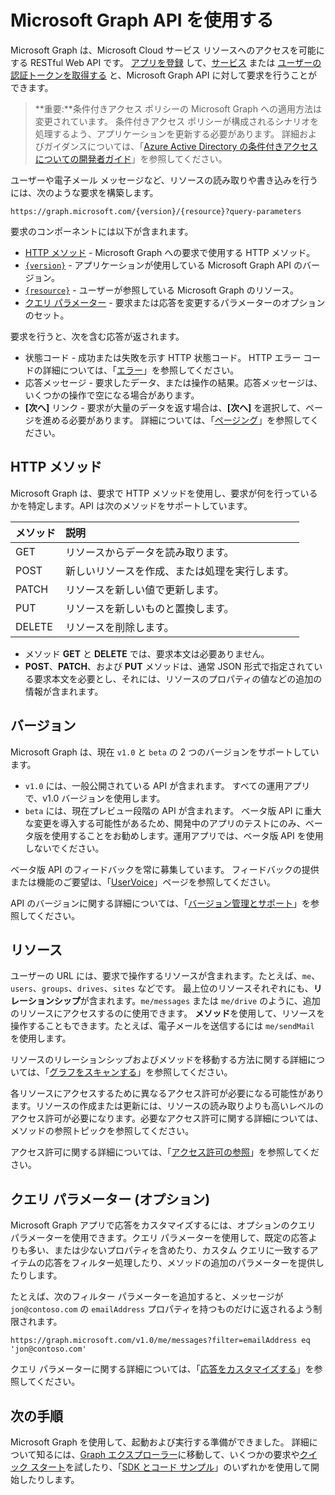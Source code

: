 # <a name="use-the-microsoft-graph-api"></a>Microsoft Graph API を使用する

Microsoft Graph は、Microsoft Cloud サービス リソースへのアクセスを可能にする RESTful Web API です。 [アプリを登録](auth_register_app_v2.md) して、[サービス](auth_v2_service.md) または [ユーザーの認証トークンを取得する](auth_v2_user.md) と、Microsoft Graph API に対して要求を行うことができます。

> **重要:**条件付きアクセス ポリシーの Microsoft Graph への適用方法は変更されています。 条件付きアクセス ポリシーが構成されるシナリオを処理するよう、アプリケーションを更新する必要があります。 詳細およびガイダンスについては、「[Azure Active Directory の条件付きアクセスについての開発者ガイド](https://docs.microsoft.com/azure/active-directory/develop/active-directory-conditional-access-developer)」を参照してください。

ユーザーや電子メール メッセージなど、リソースの読み取りや書き込みを行うには、次のような要求を構築します。

```http
https://graph.microsoft.com/{version}/{resource}?query-parameters
```

要求のコンポーネントには以下が含まれます。

* [HTTP メソッド](#http-methods) - Microsoft Graph への要求で使用する HTTP メソッド。
* [`{version}`](#version) - アプリケーションが使用している Microsoft Graph API のバージョン。
* [`{resource}`](#resource) - ユーザーが参照している Microsoft Graph のリソース。
* [クエリ パラメーター](#query-parameters-optional) - 要求または応答を変更するパラメーターのオプションのセット。

要求を行うと、次を含む応答が返されます。 

* 状態コード - 成功または失敗を示す HTTP 状態コード。 HTTP エラー コードの詳細については、「[エラー](errors.md)」を参照してください。
* 応答メッセージ - 要求したデータ、または操作の結果。応答メッセージは、いくつかの操作で空になる場合があります。
* **[次へ]** リンク - 要求が大量のデータを返す場合は、**[次ヘ]** を選択して、ページを進める必要があります。 詳細については、「[ページング](paging.md)」を参照してください。

## <a name="http-methods"></a>HTTP メソッド

Microsoft Graph は、要求で HTTP メソッドを使用し、要求が何を行っているかを特定します。API は次のメソッドをサポートしています。


|**メソッド** |**説明**                             |
| :----- | :------------------------------------------- |
| GET    | リソースからデータを読み取ります。                   |
| POST   | 新しいリソースを作成、または処理を実行します。 |
| PATCH  | リソースを新しい値で更新します。           |
| PUT    | リソースを新しいものと置換します。           |
| DELETE | リソースを削除します。                           |

* メソッド **GET** と **DELETE** では、要求本文は必要ありません。
* **POST**、**PATCH**、および **PUT** メソッドは、通常 JSON 形式で指定されている要求本文を必要とし、それには、リソースのプロパティの値などの追加の情報が含まれます。

## <a name="version"></a>バージョン

Microsoft Graph は、現在 `v1.0` と `beta` の 2 つのバージョンをサポートしています。

* `v1.0` には、一般公開されている API が含まれます。 すべての運用アプリで、v1.0 バージョンを使用します。
* `beta` には、現在プレビュー段階の API が含まれます。 ベータ版 API に重大な変更を導入する可能性があるため、開発中のアプリのテストにのみ、ベータ版を使用することをお勧めします。運用アプリでは、ベータ版 API を使用しないでください。

ベータ版 API のフィードバックを常に募集しています。 フィードバックの提供または機能のご要望は、「[UserVoice](https://officespdev.uservoice.com/)」ページを参照してください。

API のバージョンに関する詳細については、「[バージョン管理とサポート](versioning_and_support.md)」を参照してください。

## <a name="resource"></a>リソース

ユーザーの URL には、要求で操作するリソースが含まれます。たとえば、`me`、`users`、`groups`、`drives`、`sites` などです。 最上位のリソースそれぞれにも、**リレーションシップ**が含まれます。`me/messages` または `me/drive` のように、追加のリソースにアクセスするのに使用できます。 **メソッド**を使用して、リソースを操作することもできます。たとえば、電子メールを送信するには `me/sendMail` を使用します。

リソースのリレーションシップおよびメソッドを移動する方法に関する詳細については、「[グラフをスキャンする](traverse_the_graph.md)」を参照してください。 

各リソースにアクセスするために異なるアクセス許可が必要になる可能性があります。リソースの作成または更新には、リソースの読み取りよりも高いレベルのアクセス許可が必要になります。必要なアクセス許可に関する詳細については、メソッドの参照トピックを参照してください。 

アクセス許可に関する詳細については、「[アクセス許可の参照](permissions_reference.md)」を参照してください。

## <a name="query-parameters-optional"></a>クエリ パラメーター (オプション)

Microsoft Graph アプリで応答をカスタマイズするには、オプションのクエリ パラメーターを使用できます。クエリ パラメーターを使用して、既定の応答よりも多い、または少ないプロパティを含めたり、カスタム クエリに一致するアイテムの応答をフィルター処理したり、メソッドの追加のパラメーターを提供したりします。

たとえば、次のフィルター パラメーターを追加すると、メッセージが `jon@contoso.com` の `emailAddress` プロパティを持つものだけに返されるよう制限されます。

```http
https://graph.microsoft.com/v1.0/me/messages?filter=emailAddress eq 'jon@contoso.com'
```

クエリ パラメーターに関する詳細については、「[応答をカスタマイズする](query_parameters.md)」を参照してください。

## <a name="next-steps"></a>次の手順

Microsoft Graph を使用して、起動および実行する準備ができました。 詳細について知るには、[Graph エクスプローラー](https://developer.microsoft.com/ja-JP/graph/graph-explorer)に移動して、いくつかの要求や[クイック スタート](https://developer.microsoft.com/ja-JP/graph/quick-start)を試したり、「[SDK とコード サンプル](https://developer.microsoft.com/ja-JP/graph/code-samples-and-sdks)」のいずれかを使用して開始したりします。
